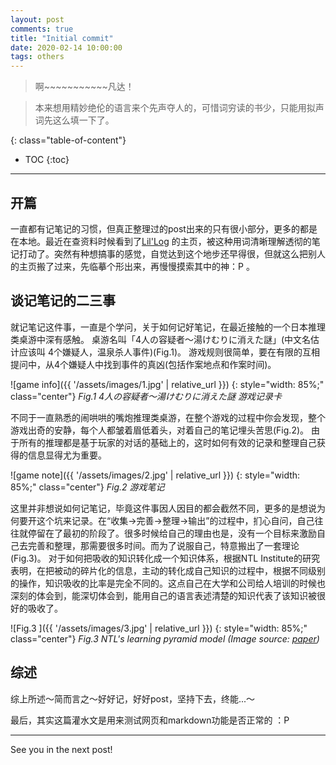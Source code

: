 ```yaml
---
layout: post
comments: true
title: "Initial commit"
date: 2020-02-14 10:00:00
tags: others
---
```


> 啊~~~~~~~~~~~凡达！

> 本来想用精妙绝伦的语言来个先声夺人的，可惜词穷读的书少，只能用拟声词先这么填一下了。

<!--more-->

{: class="table-of-content"}
* TOC
{:toc}

---

## 开篇

一直都有记笔记的习惯，但真正整理过的post出来的只有很小部分，更多的都是在本地。最近在查资料时候看到了[Lil'Log](https://lilianweng.github.io/lil-log/) 的主页，被这种用词清晰理解透彻的笔记打动了。突然有种想搞事的感觉，自觉达到这个地步还早得很，但就这么把别人的主页搬了过来，先临摹个形出来，再慢慢摸索其中的神：P 。


## 谈记笔记的二三事

就记笔记这件事，一直是个学问，关于如何记好笔记，在最近接触的一个日本推理类桌游中深有感触。
桌游名叫「4人の容疑者～湯けむりに消えた謎」(中文名估计应该叫 4个嫌疑人，温泉杀人事件)(Fig.1)。 
游戏规则很简单，要在有限的互相提问中，从4个嫌疑人中找到事件的真凶(包括作案地点和作案时间)。 

![game info]({{ '/assets/images/1.jpg' | relative_url }})
{: style="width: 85%;" class="center"}
*Fig.1 4人の容疑者～湯けむりに消えた謎 游戏记录卡*

不同于一直熟悉的闹哄哄的嘴炮推理类桌游，在整个游戏的过程中你会发现，整个游戏出奇的安静，每个人都皱着眉低着头，对着自己的笔记埋头苦思(Fig.2)。 由于所有的推理都是基于玩家的对话的基础上的，这时如何有效的记录和整理自己获得的信息显得尤为重要。

![game note]({{ '/assets/images/2.jpg' | relative_url }})
{: style="width: 85%;" class="center"}
*Fig.2 游戏笔记*

这里并非想说如何记笔记，毕竟这件事因人因目的都会截然不同，更多的是想说为何要开这个坑来记录。在“收集->完善->整理->输出”的过程中，扪心自问，自己往往就停留在了最初的阶段了。很多时候给自己的理由也是，没有一个目标来激励自己去完善和整理，那需要很多时间。而为了说服自己，特意搬出了一套理论(Fig.3)。 对于如何把吸收的知识转化成一个知识体系，根据NTL Institute的研究表明，在把被动的碎片化的信息，主动的转化成自己知识的过程中，根据不同级别的操作，知识吸收的比率是完全不同的。这点自己在大学和公司给人培训的时候也深刻的体会到，能深切体会到，能用自己的语言表述清楚的知识代表了该知识被很好的吸收了。

![Fig.3 ]({{ '/assets/images/3.jpg' | relative_url }})
{: style="width: 85%;" class="center"}
*Fig.3 NTL's learning pyramid model (Image source: [paper](https://www.researchgate.net/publication/317267917_Role_of_Engineering_Design_in_Enhancing_ABET_Outcomes_of_Engineering_Programs_at_Taif_University/figures?lo=1))*

## 综述

综上所述～简而言之～好好记，好好post，坚持下去，终能...～

最后，其实这篇灌水文是用来测试网页和markdown功能是否正常的 ：P 

---

See you in the next post!



